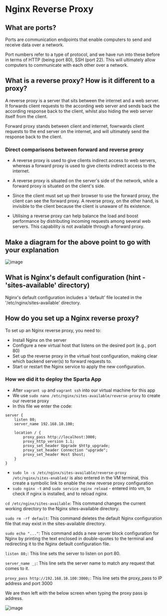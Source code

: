 # Nginx Reverse Proxy

## What are ports? 

Ports are communication endpoints that enable computers to send and receive data over a network.

Port numbers refer to a type of protocol, and we have run into these before in terms of HTTP (being port 80), SSH (port 22).
This will ultimately allow computers to communicate with each other over a network.

## What is a reverse proxy? How is it different to a proxy?

A reverse proxy is a server that sits between the internet and a web server. It forwards client requests to the according web server and sends back the according response back to the client, whilst also hiding the web server itself from the client.

Forward proxy stands between client and internet, fowrwards client requests to the end server on the internet, and will ultimately send the response back to the client.

### Direct comparisons between forward and reverse proxy

* A reverse proxy is used to give clients indirect access to web servers, whereas a forward proxy is used to give clients indirect access to the internet.

* A reverse proxy is situated on the server's side of the network, while a forward proxy is situated on the client's side.

* Since the client must set up their browser to use the forward proxy, the client can see the forward proxy. A reverse proxy, on the other hand, is invisible to the client because the client is unaware of its existence.

* Utilising a reverse proxy can help balance the load and boost performance by distributing incoming requests among several web servers. This capability is not available through a forward proxy.

## Make a diagram for the above point to go with your explanation

![image](https://user-images.githubusercontent.com/129314018/232845745-da2b21bf-e4d6-4199-881d-370869069105.png)

## What is Nginx's default configuration (hint - 'sites-available' directory)

Nginx's default configuration includes a 'default' file located in the '/etc/nginx/sites-available' directory.

## How do you set up a Nginx reverse proxy?

To set up an Nginx reverse proxy, you need to:

* Install Nginx on the server
* Configure a new virtual host that listens on the desired port (e.g., port 80)
* Set up the reverse proxy in the virtual host configuration, making clear which backend server(s) to forward requests to.
* Start or restart the Nginx service to apply the new configuration.
### How we did it to deploy the Sparta App
* After `vagrant up` and `vagrant ssh` into our virtual machine for this app
* We use `sudo nano /etc/nginx/sites-available/reverse-proxy` to create our reverse proxy
* In this file we enter the code:
```
server {
    listen 80;
    server_name 192.168.10.100;

    location / {
        proxy_pass http://localhost:3000;
        proxy_http_version 1.1;
        proxy_set_header Upgrade $http_upgrade;
        proxy_set_header Connection "upgrade";
        proxy_set_header Host $host;
    }
}

```
* `sudo ln -s /etc/nginx/sites-available/reverse-proxy /etc/nginx/sites-enabled/` is also entered in the VM terminal, this create a symbolic link to enable the new reverse proxy configuration
* `sudo nginx -t` and `sudo service nginx reload` - entered into vm, to check if nginx is installed, and to reload nginx.

`cd /etc/nginx/sites-available`: This command changes the current working directory to the Nginx sites-available directory.

`sudo rm -rf default`: This command deletes the default Nginx configuration file that may exist in the sites-available directory.

`sudo echo "..."`: This command adds a new server block configuration for Nginx by printing the text enclosed in double-quotes to the terminal and redirecting it to the Nginx default configuration file.

`listen 80;`: This line sets the server to listen on port 80.

`server_name _;`: This line sets the server name to match any request that comes to it.

`proxy_pass http://192.168.10.100:3000;`: This line sets the proxy_pass to  IP address and port 3000

We are then left with the below screen when typing the proxy pass ip address.

![image](https://user-images.githubusercontent.com/129314018/233114970-98e06011-8084-4b25-bed5-4bf003ed9872.png)


